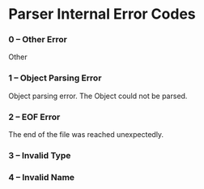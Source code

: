 # Parser Internal Error Codes
### 0 – Other Error
Other

### 1 – Object Parsing Error
Object parsing error. The Object could not be parsed.

### 2 – EOF Error
The end of the file was reached unexpectedly.

### 3 – Invalid Type

### 4 – Invalid Name